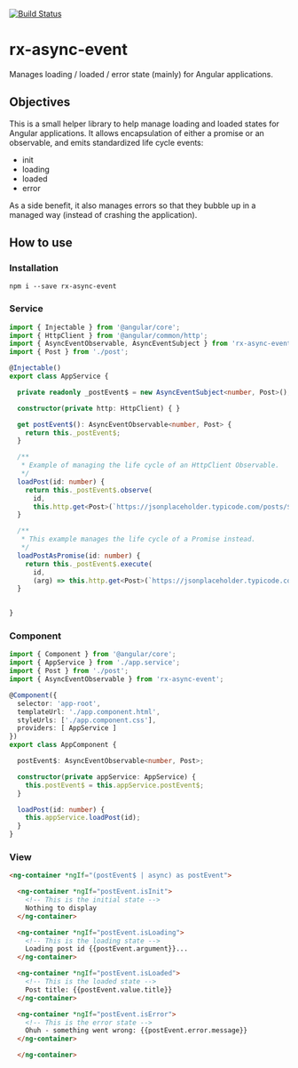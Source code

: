 [![Build Status](https://travis-ci.org/julienblin/rx-async-event.svg?branch=master)](https://travis-ci.org/julienblin/rx-async-event)

# rx-async-event

Manages loading / loaded / error state (mainly) for Angular applications.

## Objectives

This is a small helper library to help manage loading and loaded states for Angular applications.
It allows encapsulation of either a promise or an observable, and emits standardized life cycle events:
- init
- loading
- loaded
- error

As a side benefit, it also manages errors so that they bubble up in a managed way (instead of crashing the application).

## How to use

### Installation

```shell
npm i --save rx-async-event
```

### Service

```typescript
import { Injectable } from '@angular/core';
import { HttpClient } from '@angular/common/http';
import { AsyncEventObservable, AsyncEventSubject } from 'rx-async-event';
import { Post } from './post';

@Injectable()
export class AppService {

  private readonly _postEvent$ = new AsyncEventSubject<number, Post>();

  constructor(private http: HttpClient) { }

  get postEvent$(): AsyncEventObservable<number, Post> {
    return this._postEvent$;
  }

  /**
   * Example of managing the life cycle of an HttpClient Observable.
   */
  loadPost(id: number) {
    return this._postEvent$.observe(
      id,
      this.http.get<Post>(`https://jsonplaceholder.typicode.com/posts/${id}`));
  }

  /**
   * This example manages the life cycle of a Promise instead.
   */
  loadPostAsPromise(id: number) {
    return this._postEvent$.execute(
      id,
      (arg) => this.http.get<Post>(`https://jsonplaceholder.typicode.com/posts/${id}`).toPromise());
  }

  
}
```

### Component

```typescript
import { Component } from '@angular/core';
import { AppService } from './app.service';
import { Post } from './post';
import { AsyncEventObservable } from 'rx-async-event';

@Component({
  selector: 'app-root',
  templateUrl: './app.component.html',
  styleUrls: ['./app.component.css'],
  providers: [ AppService ]
})
export class AppComponent {

  postEvent$: AsyncEventObservable<number, Post>;

  constructor(private appService: AppService) {
    this.postEvent$ = this.appService.postEvent$;
  }

  loadPost(id: number) {
    this.appService.loadPost(id);
  }
}
```

### View

```html
<ng-container *ngIf="(postEvent$ | async) as postEvent">

  <ng-container *ngIf="postEvent.isInit">
    <!-- This is the initial state -->
    Nothing to display
  </ng-container>

  <ng-container *ngIf="postEvent.isLoading">
    <!-- This is the loading state -->
    Loading post id {{postEvent.argument}}...
  </ng-container>

  <ng-container *ngIf="postEvent.isLoaded">
    <!-- This is the loaded state -->
    Post title: {{postEvent.value.title}}
  </ng-container>

  <ng-container *ngIf="postEvent.isError">
    <!-- This is the error state -->
    Ohuh - something went wrong: {{postEvent.error.message}}
  </ng-container>

  </ng-container>
```
